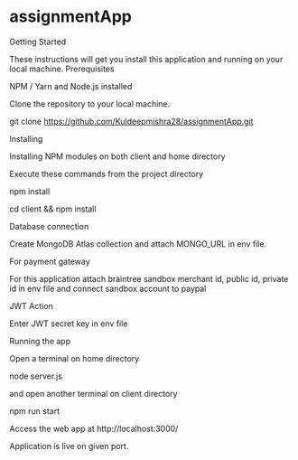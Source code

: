 # assignmentApp
Getting Started

These instructions will get you install this application and running on your local machine.
Prerequisites

NPM / Yarn and Node.js installed

Clone the repository to your local machine.

git clone https://github.com/Kuldeepmishra28/assignmentApp.git

Installing

Installing NPM modules on both client and home directory

Execute these commands from the project directory

npm install

cd client && npm install

Database connection

Create MongoDB Atlas collection and attach MONGO_URL in env file.

For payment gateway

For this application attach braintree sandbox merchant id, public id, private id in env file and connect sandbox account to paypal

JWT Action

Enter JWT secret key in env file 

Running the app

Open a terminal on home directory

node server.js

and open another terminal on client directory

npm run start

Access the web app at http://localhost:3000/

Application is live on given port.

